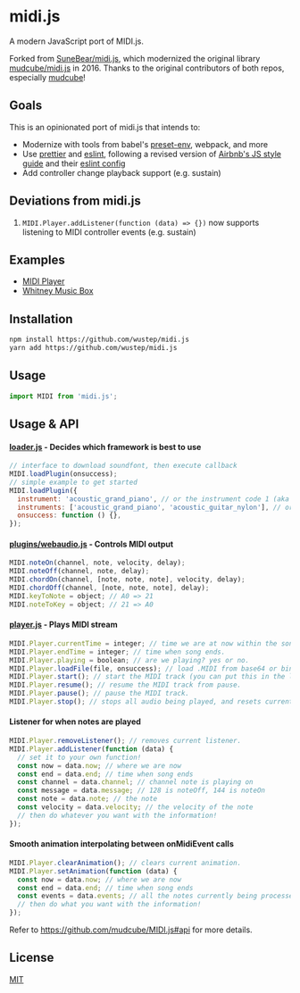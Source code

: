 # midi.js

A modern JavaScript port of MIDI.js.

Forked from [SuneBear/midi.js](https://github.com/SuneBear/midi.js), which modernized the original library [mudcube/midi.js](https://github.com/mudcube/MIDI.js) in 2016. Thanks to the original contributors of both repos, especially [mudcube](https://github.com/mudcube)!

## Goals

This is an opinionated port of midi.js that intends to:

- Modernize with tools from babel's [preset-env](https://babeljs.io/docs/en/babel-preset-env), webpack, and more
- Use [prettier](https://prettier.io/) and [eslint](https://eslint.org/), following a revised version of [Airbnb's JS style guide](https://github.com/airbnb/javascript) and their [eslint config](https://www.npmjs.com/package/eslint-config-airbnb-base)
- Add controller change playback support (e.g. sustain)

## Deviations from midi.js

1. `MIDI.Player.addListener(function (data) => {})` now supports listening to MIDI controller events (e.g. sustain)

## Examples

- [MIDI Player](http://wustep.github.io/midi.js/MIDIPlayer.html)
- [Whitney Music Box](http://wustep.github.io/midi.js/WhitneyMusicBox.html)

## Installation

```bash
npm install https://github.com/wustep/midi.js
yarn add https://github.com/wustep/midi.js
```

## Usage

```JavaScript
import MIDI from 'midi.js';
```

## Usage & API

#### [loader.js](./src/loader.js) - Decides which framework is best to use

```javascript
// interface to download soundfont, then execute callback
MIDI.loadPlugin(onsuccess);
// simple example to get started
MIDI.loadPlugin({
  instrument: 'acoustic_grand_piano', // or the instrument code 1 (aka the default)
  instruments: ['acoustic_grand_piano', 'acoustic_guitar_nylon'], // or multiple instruments
  onsuccess: function () {},
});
```

#### [plugins/webaudio.js](./src/plugins/webaudio.js) - Controls MIDI output

```javascript
MIDI.noteOn(channel, note, velocity, delay);
MIDI.noteOff(channel, note, delay);
MIDI.chordOn(channel, [note, note, note], velocity, delay);
MIDI.chordOff(channel, [note, note, note], delay);
MIDI.keyToNote = object; // A0 => 21
MIDI.noteToKey = object; // 21 => A0
```

#### [player.js](./src/player.js) - Plays MIDI stream

```javascript
MIDI.Player.currentTime = integer; // time we are at now within the song.
MIDI.Player.endTime = integer; // time when song ends.
MIDI.Player.playing = boolean; // are we playing? yes or no.
MIDI.Player.loadFile(file, onsuccess); // load .MIDI from base64 or binary XML request.
MIDI.Player.start(); // start the MIDI track (you can put this in the loadFile callback)
MIDI.Player.resume(); // resume the MIDI track from pause.
MIDI.Player.pause(); // pause the MIDI track.
MIDI.Player.stop(); // stops all audio being played, and resets currentTime to 0.
```

#### Listener for when notes are played

```javascript
MIDI.Player.removeListener(); // removes current listener.
MIDI.Player.addListener(function (data) {
  // set it to your own function!
  const now = data.now; // where we are now
  const end = data.end; // time when song ends
  const channel = data.channel; // channel note is playing on
  const message = data.message; // 128 is noteOff, 144 is noteOn
  const note = data.note; // the note
  const velocity = data.velocity; // the velocity of the note
  // then do whatever you want with the information!
});
```

#### Smooth animation interpolating between onMidiEvent calls

```javascript
MIDI.Player.clearAnimation(); // clears current animation.
MIDI.Player.setAnimation(function (data) {
  const now = data.now; // where we are now
  const end = data.end; // time when song ends
  const events = data.events; // all the notes currently being processed
  // then do what you want with the information!
});
```

Refer to https://github.com/mudcube/MIDI.js#api for more details.

## License

[MIT](./LICENSE)
